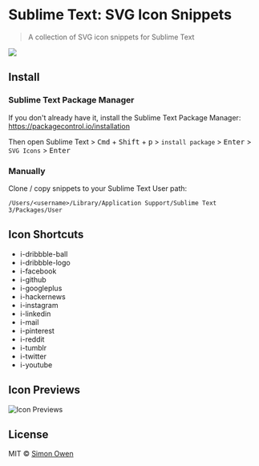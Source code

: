 # Sublime Text: SVG Icon Snippets

> A collection of SVG icon snippets for Sublime Text

![](http://g.recordit.co/Jbyst8YSsj.gif)


## Install

### Sublime Text Package Manager

If you don't already have it, install the Sublime Text Package Manager:
https://packagecontrol.io/installation

Then open Sublime Text > <kbd>Cmd</kbd> + <kbd>Shift</kbd> + <kbd>p</kbd> > `install package` > <kbd>Enter</kbd> > `SVG Icons` > <kbd>Enter</kbd>

### Manually

Clone / copy snippets to your Sublime Text User path:

```
/Users/<username>/Library/Application Support/Sublime Text 3/Packages/User
```


## Icon Shortcuts

* i-dribbble-ball
* i-dribbble-logo
* i-facebook
* i-github
* i-googleplus
* i-hackernews
* i-instagram
* i-linkedin
* i-mail
* i-pinterest
* i-reddit
* i-tumblr
* i-twitter
* i-youtube


## Icon Previews

![Icon Previews](https://cloud.githubusercontent.com/assets/1136114/9393771/fa94d2ee-477b-11e5-9db4-16301b17e76e.png)


## License

MIT © [Simon Owen](http://s10wen.com)
